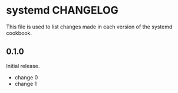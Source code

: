 # systemd CHANGELOG

This file is used to list changes made in each version of the systemd cookbook.

## 0.1.0

Initial release.

- change 0
- change 1
